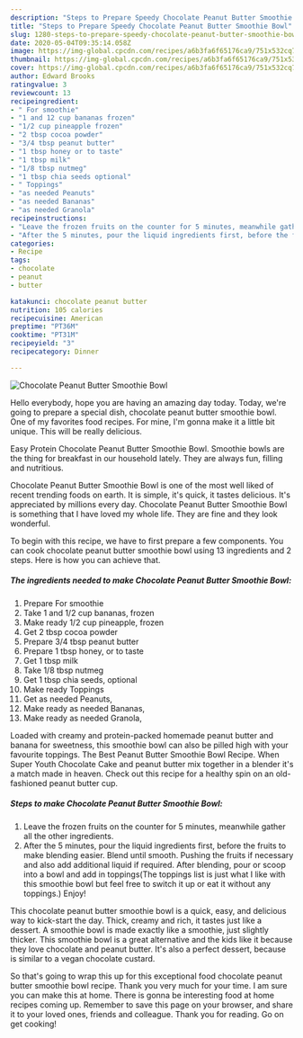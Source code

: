 ```yaml
---
description: "Steps to Prepare Speedy Chocolate Peanut Butter Smoothie Bowl"
title: "Steps to Prepare Speedy Chocolate Peanut Butter Smoothie Bowl"
slug: 1280-steps-to-prepare-speedy-chocolate-peanut-butter-smoothie-bowl
date: 2020-05-04T09:35:14.058Z
image: https://img-global.cpcdn.com/recipes/a6b3fa6f65176ca9/751x532cq70/chocolate-peanut-butter-smoothie-bowl-recipe-main-photo.jpg
thumbnail: https://img-global.cpcdn.com/recipes/a6b3fa6f65176ca9/751x532cq70/chocolate-peanut-butter-smoothie-bowl-recipe-main-photo.jpg
cover: https://img-global.cpcdn.com/recipes/a6b3fa6f65176ca9/751x532cq70/chocolate-peanut-butter-smoothie-bowl-recipe-main-photo.jpg
author: Edward Brooks
ratingvalue: 3
reviewcount: 13
recipeingredient:
- " For smoothie"
- "1 and 12 cup bananas frozen"
- "1/2 cup pineapple frozen"
- "2 tbsp cocoa powder"
- "3/4 tbsp peanut butter"
- "1 tbsp honey or to taste"
- "1 tbsp milk"
- "1/8 tbsp nutmeg"
- "1 tbsp chia seeds optional"
- " Toppings"
- "as needed Peanuts"
- "as needed Bananas"
- "as needed Granola"
recipeinstructions:
- "Leave the frozen fruits on the counter for 5 minutes, meanwhile gather all the other ingredients."
- "After the 5 minutes, pour the liquid ingredients first, before the fruits to make blending easier. Blend until smooth. Pushing the fruits if necessary and also add additional liquid if required. After blending, pour or scoop into a bowl and add in toppings(The toppings list is just what I like with this smoothie bowl but feel free to switch it up or eat it without any toppings.) Enjoy!"
categories:
- Recipe
tags:
- chocolate
- peanut
- butter

katakunci: chocolate peanut butter 
nutrition: 105 calories
recipecuisine: American
preptime: "PT36M"
cooktime: "PT31M"
recipeyield: "3"
recipecategory: Dinner

---
```



![Chocolate Peanut Butter Smoothie Bowl](https://img-global.cpcdn.com/recipes/a6b3fa6f65176ca9/751x532cq70/chocolate-peanut-butter-smoothie-bowl-recipe-main-photo.jpg)

Hello everybody, hope you are having an amazing day today. Today, we're going to prepare a special dish, chocolate peanut butter smoothie bowl. One of my favorites food recipes. For mine, I'm gonna make it a little bit unique. This will be really delicious.

Easy Protein Chocolate Peanut Butter Smoothie Bowl. Smoothie bowls are the thing for breakfast in our household lately. They are always fun, filling and nutritious.

Chocolate Peanut Butter Smoothie Bowl is one of the most well liked of recent trending foods on earth. It is simple, it's quick, it tastes delicious. It's appreciated by millions every day. Chocolate Peanut Butter Smoothie Bowl is something that I have loved my whole life. They are fine and they look wonderful.


To begin with this recipe, we have to first prepare a few components. You can cook chocolate peanut butter smoothie bowl using 13 ingredients and 2 steps. Here is how you can achieve that.

<!--inarticleads1-->

##### The ingredients needed to make Chocolate Peanut Butter Smoothie Bowl:

1. Prepare  For smoothie
1. Take 1 and 1/2 cup bananas, frozen
1. Make ready 1/2 cup pineapple, frozen
1. Get 2 tbsp cocoa powder
1. Prepare 3/4 tbsp peanut butter
1. Prepare 1 tbsp honey, or to taste
1. Get 1 tbsp milk
1. Take 1/8 tbsp nutmeg
1. Get 1 tbsp chia seeds, optional
1. Make ready  Toppings
1. Get as needed Peanuts,
1. Make ready as needed Bananas,
1. Make ready as needed Granola,


Loaded with creamy and protein-packed homemade peanut butter and banana for sweetness, this smoothie bowl can also be pilled high with your favourite toppings. The Best Peanut Butter Smoothie Bowl Recipe. When Super Youth Chocolate Cake and peanut butter mix together in a blender it&#39;s a match made in heaven. Check out this recipe for a healthy spin on an old-fashioned peanut butter cup. 

<!--inarticleads2-->

##### Steps to make Chocolate Peanut Butter Smoothie Bowl:

1. Leave the frozen fruits on the counter for 5 minutes, meanwhile gather all the other ingredients.
1. After the 5 minutes, pour the liquid ingredients first, before the fruits to make blending easier. Blend until smooth. Pushing the fruits if necessary and also add additional liquid if required. After blending, pour or scoop into a bowl and add in toppings(The toppings list is just what I like with this smoothie bowl but feel free to switch it up or eat it without any toppings.) Enjoy!


This chocolate peanut butter smoothie bowl is a quick, easy, and delicious way to kick-start the day. Thick, creamy and rich, it tastes just like a dessert. A smoothie bowl is made exactly like a smoothie, just slightly thicker. This smoothie bowl is a great alternative and the kids like it because they love chocolate and peanut butter. It&#39;s also a perfect dessert, because is similar to a vegan chocolate custard. 

So that's going to wrap this up for this exceptional food chocolate peanut butter smoothie bowl recipe. Thank you very much for your time. I am sure you can make this at home. There is gonna be interesting food at home recipes coming up. Remember to save this page on your browser, and share it to your loved ones, friends and colleague. Thank you for reading. Go on get cooking!
